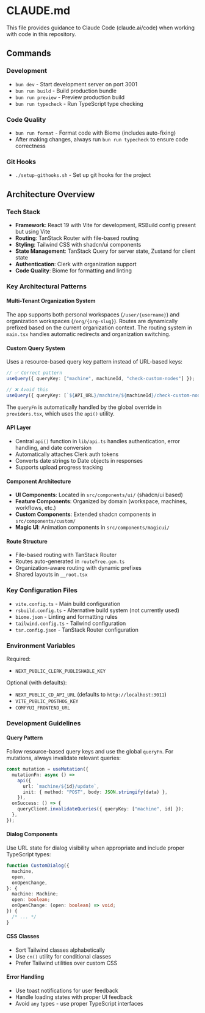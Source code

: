 # CLAUDE.md

This file provides guidance to Claude Code (claude.ai/code) when working with code in this repository.

## Commands

### Development

- `bun dev` - Start development server on port 3001
- `bun run build` - Build production bundle
- `bun run preview` - Preview production build
- `bun run typecheck` - Run TypeScript type checking

### Code Quality

- `bun run format` - Format code with Biome (includes auto-fixing)
- After making changes, always run `bun run typecheck` to ensure code correctness

### Git Hooks

- `./setup-githooks.sh` - Set up git hooks for the project

## Architecture Overview

### Tech Stack

- **Framework**: React 19 with Vite for development, RSBuild config present but using Vite
- **Routing**: TanStack Router with file-based routing
- **Styling**: Tailwind CSS with shadcn/ui components
- **State Management**: TanStack Query for server state, Zustand for client state
- **Authentication**: Clerk with organization support
- **Code Quality**: Biome for formatting and linting

### Key Architectural Patterns

#### Multi-Tenant Organization System

The app supports both personal workspaces (`/user/{username}`) and organization workspaces (`/org/{org-slug}`). Routes are dynamically prefixed based on the current organization context. The routing system in `main.tsx` handles automatic redirects and organization switching.

#### Custom Query System

Uses a resource-based query key pattern instead of URL-based keys:

```typescript
// ✅ Correct pattern
useQuery({ queryKey: ["machine", machineId, "check-custom-nodes"] });

// ❌ Avoid this
useQuery({ queryKey: [`${API_URL}/machine/${machineId}/check-custom-nodes`] });
```

The `queryFn` is automatically handled by the global override in `providers.tsx`, which uses the `api()` utility.

#### API Layer

- Central `api()` function in `lib/api.ts` handles authentication, error handling, and date conversion
- Automatically attaches Clerk auth tokens
- Converts date strings to Date objects in responses
- Supports upload progress tracking

#### Component Architecture

- **UI Components**: Located in `src/components/ui/` (shadcn/ui based)
- **Feature Components**: Organized by domain (workspace, machines, workflows, etc.)
- **Custom Components**: Extended shadcn components in `src/components/custom/`
- **Magic UI**: Animation components in `src/components/magicui/`

#### Route Structure

- File-based routing with TanStack Router
- Routes auto-generated in `routeTree.gen.ts`
- Organization-aware routing with dynamic prefixes
- Shared layouts in `__root.tsx`

### Key Configuration Files

- `vite.config.ts` - Main build configuration
- `rsbuild.config.ts` - Alternative build system (not currently used)
- `biome.json` - Linting and formatting rules
- `tailwind.config.ts` - Tailwind configuration
- `tsr.config.json` - TanStack Router configuration

### Environment Variables

Required:

- `NEXT_PUBLIC_CLERK_PUBLISHABLE_KEY`

Optional (with defaults):

- `NEXT_PUBLIC_CD_API_URL` (defaults to `http://localhost:3011`)
- `VITE_PUBLIC_POSTHOG_KEY`
- `COMFYUI_FRONTEND_URL`

### Development Guidelines

#### Query Pattern

Follow resource-based query keys and use the global `queryFn`. For mutations, always invalidate relevant queries:

```typescript
const mutation = useMutation({
  mutationFn: async () =>
    api({
      url: `machine/${id}/update`,
      init: { method: "POST", body: JSON.stringify(data) },
    }),
  onSuccess: () => {
    queryClient.invalidateQueries({ queryKey: ["machine", id] });
  },
});
```

#### Dialog Components

Use URL state for dialog visibility when appropriate and include proper TypeScript types:

```typescript
function CustomDialog({
  machine,
  open,
  onOpenChange,
}: {
  machine: Machine;
  open: boolean;
  onOpenChange: (open: boolean) => void;
}) {
  /* ... */
}
```

#### CSS Classes

- Sort Tailwind classes alphabetically
- Use `cn()` utility for conditional classes
- Prefer Tailwind utilities over custom CSS

#### Error Handling

- Use toast notifications for user feedback
- Handle loading states with proper UI feedback
- Avoid `any` types - use proper TypeScript interfaces
